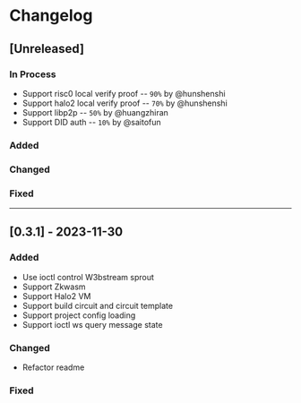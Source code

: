 # Changelog

## [Unreleased]

### In Process
- Support risc0 local verify proof -- `90%` by @hunshenshi 
- Support halo2 local verify proof -- `70%` by @hunshenshi 
- Support libp2p -- `50%` by @huangzhiran
- Support DID auth -- `10%` by @saitofun

### Added

### Changed

### Fixed

---
## [0.3.1] - 2023-11-30

### Added
- Use ioctl control W3bstream sprout
- Support Zkwasm
- Support Halo2 VM
- Support build circuit and circuit template
- Support project config loading
- Support ioctl ws query message state

### Changed
- Refactor readme

### Fixed

